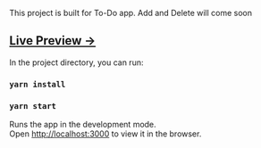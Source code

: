 
This project is built for To-Do app. Add and Delete will come soon

## [Live Preview ->](https://to-do-oaks.surge.sh/)


In the project directory, you can run:
### `yarn install`
### `yarn start`

Runs the app in the development mode.\
Open [http://localhost:3000](http://localhost:3000) to view it in the browser.


